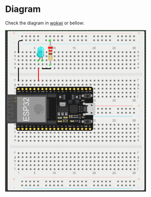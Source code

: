 # Diagram

Check the diagram in [wokwi](https://wokwi.com/projects/387579238155968513) or bellow:

![hello_world](../images/hello_world.png)
